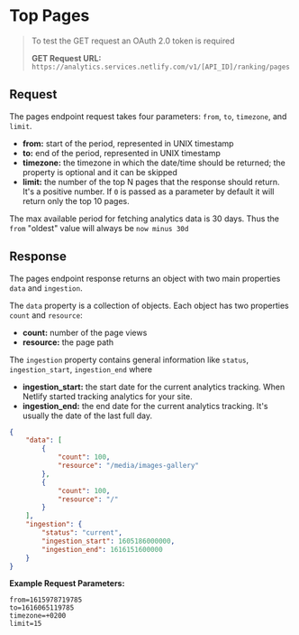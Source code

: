 # Top Pages

> To test the GET request an OAuth 2.0 token is required
>
> **GET Request URL:** `https://analytics.services.netlify.com/v1/[API_ID]/ranking/pages`

## Request

The pages endpoint request takes four parameters: `from`, `to`, `timezone`, and `limit`.

- **from:** start of the period, represented in UNIX timestamp
- **to:** end of the period, represented in UNIX timestamp
- **timezone:** the timezone in which the date/time should be returned; the property is optional and it can be skipped
- **limit:** the number of the top N pages that the response should return. It's a positive number. If `0` is passed as a parameter by default it will return only the top 10 pages.

The max available period for fetching analytics data is 30 days. Thus the `from` "oldest" value will always be `now minus 30d`

## Response

The pages endpoint response returns an object with two main properties `data` and `ingestion`.

The `data` property is a collection of objects. Each object has two properties `count` and `resource`:

- **count:** number of the page views
- **resource:** the page path

The `ingestion` property contains general information like `status`, `ingestion_start`, `ingestion_end` where

- **ingestion_start:** the start date for the current analytics tracking. When Netlify started tracking analytics for your site.
- **ingestion_end:** the end date for the current analytics tracking. It's usually the date of the last full day.

```json
{
    "data": [
        {
            "count": 100,
            "resource": "/media/images-gallery"
        },
        {
            "count": 100,
            "resource": "/"
        }
    ],
    "ingestion": {
        "status": "current",
        "ingestion_start": 1605186000000,
        "ingestion_end": 1616151600000
    }
}
```

**Example Request Parameters:**

```text
from=1615978719785
to=1616065119785
timezone=+0200
limit=15
```
